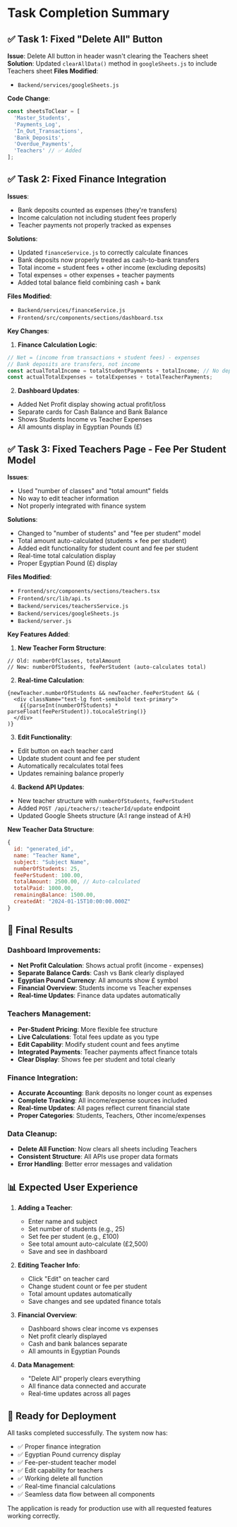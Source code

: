 # Task Completion Summary

## ✅ Task 1: Fixed "Delete All" Button
**Issue**: Delete All button in header wasn't clearing the Teachers sheet
**Solution**: Updated `clearAllData()` method in `googleSheets.js` to include Teachers sheet
**Files Modified**: 
- `Backend/services/googleSheets.js`

**Code Change**:
```javascript
const sheetsToClear = [
  'Master_Students',
  'Payments_Log', 
  'In_Out_Transactions',
  'Bank_Deposits',
  'Overdue_Payments',
  'Teachers' // ✅ Added
];
```

## ✅ Task 2: Fixed Finance Integration

**Issues**: 
- Bank deposits counted as expenses (they're transfers)
- Income calculation not including student fees properly
- Teacher payments not properly tracked as expenses

**Solutions**:
- Updated `financeService.js` to correctly calculate finances
- Bank deposits now properly treated as cash-to-bank transfers
- Total income = student fees + other income (excluding deposits)
- Total expenses = other expenses + teacher payments
- Added total balance field combining cash + bank

**Files Modified**:
- `Backend/services/financeService.js`
- `Frontend/src/components/sections/dashboard.tsx`

**Key Changes**:
1. **Finance Calculation Logic**:
```javascript
// Net = (income from transactions + student fees) - expenses
// Bank deposits are transfers, not income
const actualTotalIncome = totalStudentPayments + totalIncome; // No deposits
const actualTotalExpenses = totalExpenses + totalTeacherPayments;
```

2. **Dashboard Updates**:
- Added Net Profit display showing actual profit/loss
- Separate cards for Cash Balance and Bank Balance
- Shows Students Income vs Teacher Expenses
- All amounts display in Egyptian Pounds (£)

## ✅ Task 3: Fixed Teachers Page - Fee Per Student Model

**Issues**: 
- Used "number of classes" and "total amount" fields
- No way to edit teacher information
- Not properly integrated with finance system

**Solutions**:
- Changed to "number of students" and "fee per student" model
- Total amount auto-calculated (students × fee per student)
- Added edit functionality for student count and fee per student
- Real-time total calculation display
- Proper Egyptian Pound (£) display

**Files Modified**:
- `Frontend/src/components/sections/teachers.tsx`
- `Frontend/src/lib/api.ts`
- `Backend/services/teachersService.js`
- `Backend/services/googleSheets.js`
- `Backend/server.js`

**Key Features Added**:

1. **New Teacher Form Structure**:
```tsx
// Old: numberOfClasses, totalAmount
// New: numberOfStudents, feePerStudent (auto-calculates total)
```

2. **Real-time Calculation**:
```tsx
{newTeacher.numberOfStudents && newTeacher.feePerStudent && (
  <div className="text-lg font-semibold text-primary">
    £{(parseInt(numberOfStudents) * parseFloat(feePerStudent)).toLocaleString()}
  </div>
)}
```

3. **Edit Functionality**:
- Edit button on each teacher card
- Update student count and fee per student
- Automatically recalculates total fees
- Updates remaining balance properly

4. **Backend API Updates**:
- New teacher structure with `numberOfStudents`, `feePerStudent`
- Added `POST /api/teachers/:teacherId/update` endpoint
- Updated Google Sheets structure (A:I range instead of A:H)

**New Teacher Data Structure**:
```javascript
{
  id: "generated_id",
  name: "Teacher Name",
  subject: "Subject Name", 
  numberOfStudents: 25,
  feePerStudent: 100.00,
  totalAmount: 2500.00, // Auto-calculated
  totalPaid: 1000.00,
  remainingBalance: 1500.00,
  createdAt: "2024-01-15T10:00:00.000Z"
}
```

## 🎯 Final Results

### Dashboard Improvements:
- **Net Profit Calculation**: Shows actual profit (income - expenses)
- **Separate Balance Cards**: Cash vs Bank clearly displayed
- **Egyptian Pound Currency**: All amounts show £ symbol
- **Financial Overview**: Students income vs Teacher expenses
- **Real-time Updates**: Finance data updates automatically

### Teachers Management:
- **Per-Student Pricing**: More flexible fee structure
- **Live Calculations**: Total fees update as you type
- **Edit Capability**: Modify student count and fees anytime
- **Integrated Payments**: Teacher payments affect finance totals
- **Clear Display**: Shows fee per student and total clearly

### Finance Integration:
- **Accurate Accounting**: Bank deposits no longer count as expenses
- **Complete Tracking**: All income/expense sources included
- **Real-time Updates**: All pages reflect current financial state
- **Proper Categories**: Students, Teachers, Other income/expenses

### Data Cleanup:
- **Delete All Function**: Now clears all sheets including Teachers
- **Consistent Structure**: All APIs use proper data formats
- **Error Handling**: Better error messages and validation

## 📊 Expected User Experience

1. **Adding a Teacher**:
   - Enter name and subject
   - Set number of students (e.g., 25)
   - Set fee per student (e.g., £100)
   - See total amount auto-calculate (£2,500)
   - Save and see in dashboard

2. **Editing Teacher Info**:
   - Click "Edit" on teacher card
   - Change student count or fee per student
   - Total amount updates automatically
   - Save changes and see updated finance totals

3. **Financial Overview**:
   - Dashboard shows clear income vs expenses
   - Net profit clearly displayed
   - Cash and bank balances separate
   - All amounts in Egyptian Pounds

4. **Data Management**:
   - "Delete All" properly clears everything
   - All finance data connected and accurate
   - Real-time updates across all pages

## 🚀 Ready for Deployment

All tasks completed successfully. The system now has:
- ✅ Proper finance integration
- ✅ Egyptian Pound currency display
- ✅ Fee-per-student teacher model
- ✅ Edit capability for teachers
- ✅ Working delete all function
- ✅ Real-time financial calculations
- ✅ Seamless data flow between all components

The application is ready for production use with all requested features working correctly.